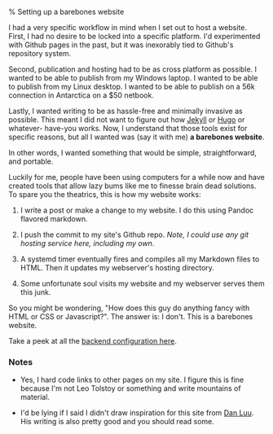% Setting up a barebones website

I had a very specific workflow in mind when I set out to host a website. First,
I had no desire to be locked into a specific platform. I'd experimented with
Github pages in the past, but it was inexorably tied to Github's repository
system.

Second, publication and hosting had to be as cross platform as possible. I
wanted to be able to publish from my Windows laptop. I wanted to be able to
publish from my Linux desktop. I wanted to be able to publish on a 56k
connection in Antarctica on a $50 netbook.

Lastly, I wanted writing to be as hassle-free and minimally invasive as
possible. This meant I did not want to figure out how
[Jekyll](https://jekyllrb.com/) or [Hugo](https://gohugo.io/) or whatever-
have-you works. Now, I understand that those tools exist for specific reasons,
but all I wanted was (say it with me) **a barebones website**.

In other words, I wanted something that would be simple, straightforward, and
portable.

Luckily for me, people have been using computers for a while now and have
created tools that allow lazy bums like me to finesse brain dead solutions. To
spare you the theatrics, this is how my website works:

1. I write a post or make a change to my website. I do this using Pandoc
   flavored markdown.

2. I push the commit to my site's Github repo. *Note, I could use any git
   hosting service here, including my own*.

3. A systemd timer eventually fires and compiles all my Markdown files to HTML.
   Then it updates my webserver's hosting directory.

4. Some unfortunate soul visits my website and my webserver serves them this
   junk.

So you might be wondering, "How does this guy do anything fancy with HTML or
CSS or Javascript?".  The answer is: I don't. This is a barebones website.

Take a peek at all the [backend configuration
here](https://github.com/danobi/dxuuu.xyz).

### Notes

* Yes, I hard code links to other pages on my site. I figure this is fine
  because I'm not Leo Tolstoy or something and write mountains of material.

* I'd be lying if I said I didn't draw inspiration for this site from [Dan
  Luu](https://danluu.com/).  His writing is also pretty good and you should
  read some.
